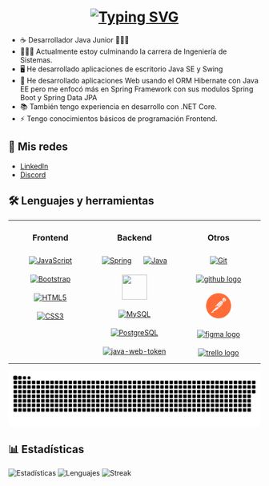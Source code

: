 <h1 align="center"><a href="https://git.io/typing-svg"><img src="https://readme-typing-svg.demolab.com?font=&size=40&duration=2000&pause=700&color=FFFFFF&center=true&vCenter=true&width=435&lines=Hola+%F0%9F%91%8B%F0%9F%8F%BB;Soy+Frank+%F0%9F%91%A8%F0%9F%8F%BB%E2%80%8D%F0%9F%92%BB" alt="Typing SVG" /></a></h1>

- ☕ Desarrollador Java Junior 👨🏼‍💻
- 👨🏻‍🎓 Actualmente estoy culminando la carrera de Ingeniería de Sistemas.
- 🖥️ He desarrollado aplicaciones de escritorio Java SE y Swing
- 🍃 He desarrollado aplicaciones Web usando el ORM Hibernate con Java EE pero me enfocó más en Spring Framework con sus modulos Spring Boot y Spring Data JPA
- 📚 También tengo experiencia en desarrollo con .NET Core.
- ⚡ Tengo conocimientos básicos de programación Frontend.

## 💌 Mis redes

- [LinkedIn](https://www.linkedin.com/in/frank02/)
- [Discord](https://discord.com/users/680449330552897677)

## 🛠️ Lenguajes y herramientas
<div align="center">
	<table>
		<tr>
			<td valign="top" width="33%">
				<h3 align="center">Frontend</h3>  
				<div align="center">  
					<a href="https://www.javascript.com/" target="_blank"><img style="margin: 10px" src="https://profilinator.rishav.dev/skills-assets/javascript-original.svg" alt="JavaScript" height="50" /></a>  
					<a href="https://getbootstrap.com/" target="_blank"><img style="margin: 10px" src="https://profilinator.rishav.dev/skills-assets/bootstrap-plain.svg" alt="Bootstrap" height="50" /></a>  
					<a href="https://developer.mozilla.org/es/docs/Web/HTML" target="_blank"><img style="margin: 10px" src="https://profilinator.rishav.dev/skills-assets/html5-original-wordmark.svg" alt="HTML5" height="50" /></a>  
					<a href="https://developer.mozilla.org/es/docs/Web/CSS" target="_blank"><img style="margin: 10px" src="https://profilinator.rishav.dev/skills-assets/css3-original-wordmark.svg" alt="CSS3" height="50" /></a>  
				</div>
			</td>
			<td valign="top" width="33%">
				<h3 align="center">Backend</h3>
				<div align="center">  
					<a href="https://spring.io/" target="_blank"><img style="margin: 10px" src="https://profilinator.rishav.dev/skills-assets/springio-icon.svg" alt="Spring" height="50" /></a>  
					<a href="https://www.java.com/es//" target="_blank"><img style="margin: 10px" src="https://profilinator.rishav.dev/skills-assets/java-original-wordmark.svg" alt="Java" height="50" /></a>  
					<a href="https://www.hibernate.org/" target="_blank"><img width="50" height="50" style="margin: 10px" src="https://www.vectorlogo.zone/logos/hibernate/hibernate-icon.svg"/></a>
					<a href="https://www.mysql.com/" target="_blank"><img style="margin: 10px" src="https://profilinator.rishav.dev/skills-assets/mysql-original-wordmark.svg" alt="MySQL" height="50" /></a>  
					<a href="https://www.postgresql.org/" target="_blank"><img style="margin: 10px" src="https://profilinator.rishav.dev/skills-assets/postgresql-original-wordmark.svg" alt="PostgreSQL" height="50" /></a>  
					<a href="https://jwt.io/" target="_blank"><img width="50" height="50" style="margin: 10px" src="https://img.icons8.com/color/50/java-web-token.png" alt="java-web-token"/></a>
				</div>
			</td>
			<td valign="top" width="33%">
				<h3 align="center">Otros</h3> 
				<div align="center">  
					<a href="https://git-scm.com//" target="_blank"><img style="margin: 10px" src="https://profilinator.rishav.dev/skills-assets/git-scm-icon.svg" alt="Git" height="50" /></a>
					<a href="https://github.com" target="_blank"><img style="margin: 10px" src="https://cdn.simpleicons.org/github/181717" height="50" alt="github logo" /></a>
					<a href="https://www.postman.com/" target="_blank"><img style="margin: 10px" src="https://raw.githubusercontent.com/teamedwardforever/Readme-Generator/71f25dd8b98329b168142a6b782a107b75eab178/svg/Skills/Software/getpostman-icon.svg" alt="Postman" width="50" height="50" /></a>
					<a href="https://www.figma.com/" target="_blank"><img style="margin: 10px" src="https://cdn.jsdelivr.net/gh/devicons/devicon/icons/figma/figma-original.svg" height="50" alt="figma logo" /></a>
					<a href="https://trello.com/" target="_blank"><img style="margin: 10px" src="https://www.vectorlogo.zone/logos/trello/trello-icon.svg" height="50" alt="trello logo" /></a>
				</div>
			</td>
		</tr>
	</table>  
</div>
<picture>
  <source media="(prefers-color-scheme: dark)" srcset="https://raw.githubusercontent.com/FranKR02/FranKR02/output/github-contribution-grid-snake-dark.svg">
  <source media="(prefers-color-scheme: light)" srcset="https://raw.githubusercontent.com/FranKR02/FranKR02/output/github-contribution-grid-snake.svg">
  <img alt="github contribution grid snake animation" src="https://raw.githubusercontent.com/FranKR02/FranKR02/output/github-contribution-grid-snake.svg">
</picture>

## 📊 Estadísticas
![Estadísticas](https://github-readme-stats.vercel.app/api?username=FranKR02&hide_title=false&hide_rank=false&show_icons=true&include_all_commits=true&count_private=true&disable_animations=false&theme=dracula&locale=es&hide_border=true&order=1&custom_title=Estadísticas&random=321)
![Lenguajes](https://github-readme-stats.vercel.app/api/top-langs?username=FranKR02&locale=es&hide_title=false&layout=compact&card_width=320&langs_count=20&theme=dracula&hide_border=true&order=2&random=321)
![Streak](https://streak-stats.demolab.com?user=FranKR02&locale=es&mode=daily&theme=dracula&hide_border=true&border_radius=5&order=3&random=321)

